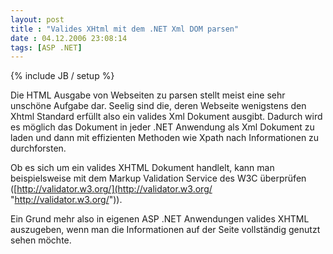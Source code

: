 ```yaml
---
layout: post
title : "Valides XHtml mit dem .NET Xml DOM parsen"
date : 04.12.2006 23:08:14
tags: [ASP .NET]
---
```

{% include JB / setup %}

Die HTML Ausgabe von Webseiten zu parsen stellt meist eine sehr unschöne Aufgabe dar. Seelig sind die, deren Webseite wenigstens den Xhtml Standard erfüllt also ein valides Xml Dokument ausgibt. Dadurch wird es möglich das Dokument in jeder .NET Anwendung als Xml Dokument zu laden und dann mit effizienten Methoden wie Xpath nach Informationen zu durchforsten.

Ob es sich um ein valides XHTML Dokument handlelt, kann man beispielsweise mit dem Markup Validation Service des W3C überprüfen ([http://validator.w3.org/](http://validator.w3.org/ "http://validator.w3.org/")).

Ein Grund mehr also in eigenen ASP .NET Anwendungen valides XHTML auszugeben, wenn man die Informationen auf der Seite vollständig genutzt sehen möchte.
